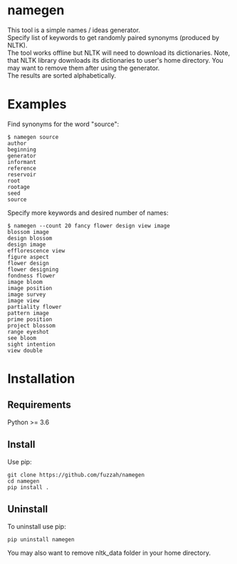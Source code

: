 # namegen
This tool is a simple names / ideas generator.<br>
Specify list of keywords to get randomly paired synonyms (produced by NLTK).<br>
The tool works offline but NLTK will need to download its dictionaries. Note, that NLTK library downloads its dictionaries to user's home directory. You may want to remove them after using the generator.<br>
The results are sorted alphabetically.<br>
# Examples
Find synonyms for the word "source":
```
$ namegen source
author
beginning
generator
informant
reference
reservoir
root
rootage
seed
source
```

Specify more keywords and desired number of names:
```
$ namegen --count 20 fancy flower design view image
blossom image
design blossom
design image
efflorescence view
figure aspect
flower design
flower designing
fondness flower
image bloom
image position
image survey
image view
partiality flower
pattern image
prime position
project blossom
range eyeshot
see bloom
sight intention
view double
```

# Installation
## Requirements
Python >= 3.6

## Install
Use pip:
```
git clone https://github.com/fuzzah/namegen
cd namegen
pip install .
```
## Uninstall
To uninstall use pip:
```
pip uninstall namegen
```
You may also want to remove nltk_data folder in your home directory.
